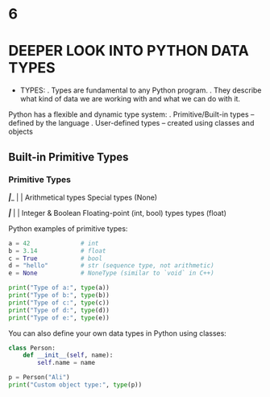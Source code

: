 # 6

# DEEPER LOOK INTO PYTHON DATA TYPES

- TYPES:
. Types are fundamental to any Python program.
. They describe what kind of data we are working with and what we can do with it.

Python has a flexible and dynamic type system:
. Primitive/Built-in types – defined by the language
. User-defined types – created using classes and objects

## Built-in Primitive Types

### Primitive Types

***|***\_
\| |
Arithmetical types Special types (None)

***|***
\| |
Integer & Boolean Floating-point
(int, bool) types types (float)

Python examples of primitive types:

```python
a = 42              # int
b = 3.14            # float
c = True            # bool
d = "hello"         # str (sequence type, not arithmetic)
e = None            # NoneType (similar to `void` in C++)

print("Type of a:", type(a))
print("Type of b:", type(b))
print("Type of c:", type(c))
print("Type of d:", type(d))
print("Type of e:", type(e))

```

You can also define your own data types in Python using classes:

```python
class Person:
    def __init__(self, name):
        self.name = name

p = Person("Ali")
print("Custom object type:", type(p))

```
